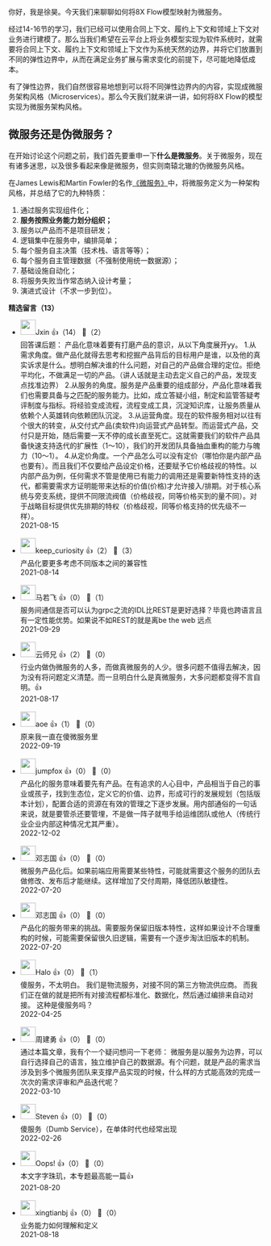 你好，我是徐昊。今天我们来聊聊如何将8X Flow模型映射为微服务。

经过14-16节的学习，我们已经可以使用合同上下文、履约上下文和领域上下文对业务进行建模了。那么当我们希望在云平台上将业务模型实现为软件系统时，就需要将合同上下文、履约上下文和领域上下文作为系统天然的边界，并将它们放置到不同的弹性边界中，从而在满足业务扩展与需求变化的前提下，尽可能地降低成本。

有了弹性边界，我们自然很容易地想到可以将不同弹性边界内的内容，实现成微服务架构风格（Microservices）。那么今天我们就来讲一讲，如何将8X Flow的模型实现为微服务架构风格。

## 微服务还是伪微服务？

在开始讨论这个问题之前，我们首先要重申一下**什么是微服务**。关于微服务，现在有诸多迷思，以及很多看起来像是微服务，但实则南辕北辙的伪微服务风格。

在James Lewis和Martin Fowler的名作[《微服务》](https://www.martinfowler.com/articles/microservices.html)中，将微服务定义为一种架构风格，并总结了它的九种特质：

1. 通过服务实现组件化；
2. **服务按照业务能力划分组织；**
3. 服务以产品而不是项目研发；
4. 逻辑集中在服务中，编排简单；
5. 每个服务自主决策（技术栈、语言等等）；
6. 每个服务自主管理数据（不强制使用统一数据源）；
7. 基础设施自动化；
8. 将服务失败当作常态纳入设计考量；
9. 演进式设计（不求一步到位）。
<div><strong>精选留言（13）</strong></div><ul>
<li><img src="https://static001.geekbang.org/account/avatar/00/13/17/27/ec30d30a.jpg" width="30px"><span>Jxin</span> 👍（14） 💬（2）<div>回答课后题：
产品化意味着要有打磨产品的意识，从以下角度展开yy。
1.从需求角度。做产品化就得去思考和挖掘产品背后的目标用户是谁，以及他的真实诉求是什么。想明白解决谁的什么问题，对自己的产品做合理的定位。拒绝平均化，不做满足一切的产品。（讲人话就是主动去定义自己的产品，发现支点找准边界）
2.从服务的角度。服务是产品重要的组成部分，产品化意味着我们也需要具备与之匹配的服务能力。比如，成立答疑小组，制定和监管答疑考评制度与指标。将经验变成流程，流程变成工具，沉淀知识库，让服务质量从依赖个人英雄转向依赖团队沉淀。
3.从运营角度。现在的软件服务相对以往有个很大的转变，从交付式产品(卖软件)向运营式产品转型。而运营式产品，交付只是开始，随后需要一天不停的成长直至死亡。这就需要我们的软件产品具备快速支持迭代的扩展性（1～10），我们的开发团队具备抽血重构的能力与魄力（10～1）。
4.从定价角度。一个产品怎么可以没有定价（哪怕你是内部产品也要有）。而且我们不仅要给产品设定价格，还要赋予它价格歧视的特性。以内部产品为例，任何需求不管是使用已有能力的调用还是需要新特性支持的迭代，都需要需求方证明能带来达标的价值(价格)才允许接入&#47;排期。对于核心系统与旁支系统，提供不同限流阀值（价格歧视，同等价格买到的量不同）。对于战略目标提供优先排期的特权（价格歧视，同等价格支持的优先级不一样）。</div>2021-08-15</li><br/><li><img src="https://static001.geekbang.org/account/avatar/00/13/04/41/082e2706.jpg" width="30px"><span>keep_curiosity</span> 👍（2） 💬（3）<div>产品化要更多考虑不同版本之间的兼容性</div>2021-08-14</li><br/><li><img src="https://static001.geekbang.org/account/avatar/00/0f/f7/7a/55618020.jpg" width="30px"><span>马若飞</span> 👍（0） 💬（1）<div>服务间通信是否可以认为grpc之流的IDL比REST是更好选择？毕竟也跨语言且有一定性能优势。如果说不如REST的就是离be the web 远点</div>2021-09-29</li><br/><li><img src="https://static001.geekbang.org/account/avatar/00/12/66/11/f7408e3e.jpg" width="30px"><span>云师兄</span> 👍（2） 💬（0）<div>行业内做伪微服务的人多，而做真微服务的人少。很多问题不值得去解决，因为没有将问题定义清楚。而一旦明白什么是真微服务，大多问题都变得不言自明。👍</div>2021-08-17</li><br/><li><img src="https://static001.geekbang.org/account/avatar/00/11/1d/de/62bfa83f.jpg" width="30px"><span>aoe</span> 👍（1） 💬（0）<div>原来我一直在傻微服务里</div>2022-09-19</li><br/><li><img src="https://static001.geekbang.org/account/avatar/00/10/8d/ac/35b512dc.jpg" width="30px"><span>jumpfox</span> 👍（0） 💬（0）<div>产品化的服务意味着要先有产品。在有追求的人心目中，产品相当于自己的事业或孩子，找到生态位，定义它的价值、边界，形成可行的发展规划（包括版本计划），配置合适的资源在有效的管理之下逐步发展。用内部通俗的一句话来说，就是要管杀还要管埋，不是做一阵子就甩手给运维团队或他人（传统行业企业内部这种情况尤其严重）。</div>2022-12-02</li><br/><li><img src="https://static001.geekbang.org/account/avatar/00/0f/ed/84/0b8e2d25.jpg" width="30px"><span>邓志国</span> 👍（0） 💬（0）<div>微服务产品化后。如果前端应用需要某些特性，可能就需要这个服务的团队去做修改、发布后才能继续。这样增加了交付周期，降低团队敏捷性。</div>2022-07-20</li><br/><li><img src="https://static001.geekbang.org/account/avatar/00/0f/ed/84/0b8e2d25.jpg" width="30px"><span>邓志国</span> 👍（0） 💬（0）<div>产品化的服务带来的挑战。需要服务保留旧版本特性，这样如果设计不合理重构的时候，可能需要保留很久旧逻辑，需要有一个逐步淘汰旧版本的机制。</div>2022-07-20</li><br/><li><img src="https://static001.geekbang.org/account/avatar/00/11/ad/cb/3391d24c.jpg" width="30px"><span>Halo</span> 👍（0） 💬（1）<div>傻服务，不太明白。
我们是物流服务，对接不同的第三方物流供应商。
而我们正在做的就是把所有对接流程都标准化、数据化，然后通过编排来自动对接。
这种是傻服务吗？</div>2022-04-25</li><br/><li><img src="https://static001.geekbang.org/account/avatar/00/24/e9/46/a591e965.jpg" width="30px"><span>周建勇</span> 👍（0） 💬（0）<div>通过本篇文章，我有个一个疑问想问一下老师：
微服务是以服务为边界，可以自行选择自己的语言，独立维护自己的数据源。有个问题，就是产品的需求当涉及到多个微服务团队来支撑产品实现的时候，什么样的方式能高效的完成一次次的需求评审和产品迭代呢？</div>2022-03-10</li><br/><li><img src="https://static001.geekbang.org/account/avatar/00/13/21/14/423a821f.jpg" width="30px"><span>Steven</span> 👍（0） 💬（0）<div>傻服务（Dumb Service），在单体时代也经常出现</div>2022-02-26</li><br/><li><img src="https://static001.geekbang.org/account/avatar/00/16/93/32/e11fcd33.jpg" width="30px"><span>Oops!</span> 👍（0） 💬（0）<div>本文字字珠玑，本专题最高能一篇👍</div>2021-08-20</li><br/><li><img src="https://static001.geekbang.org/account/avatar/00/0f/68/f7/44bee670.jpg" width="30px"><span>xingtianbj</span> 👍（0） 💬（0）<div>业务能力如何理解和定义</div>2021-08-18</li><br/>
</ul>